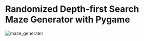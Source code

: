 # Randomized Depth-first Search Maze Generator with Pygame

![maze_generator](https://user-images.githubusercontent.com/81440170/144321088-f6529726-7fe4-4511-adf3-a6e3ebe89a81.gif)
